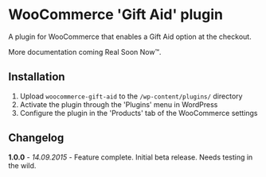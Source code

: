 # WooCommerce 'Gift Aid' plugin

A plugin for WooCommerce that enables a Gift Aid option at the checkout.

More documentation coming Real Soon Now™.

## Installation

1. Upload `woocommerce-gift-aid` to the `/wp-content/plugins/` directory
2. Activate the plugin through the 'Plugins' menu in WordPress
3. Configure the plugin in the 'Products' tab of the WooCommerce settings

## Changelog

**1.0.0** - *14.09.2015* - Feature complete. Initial beta release. Needs testing in the wild.
